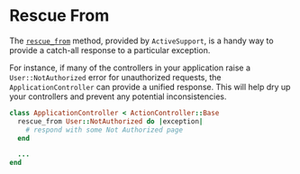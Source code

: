# Rescue From

The
[`rescue_from`](http://api.rubyonrails.org/classes/ActiveSupport/Rescuable/ClassMethods.html)
method, provided by `ActiveSupport`, is a handy way to provide a catch-all
response to a particular exception.

For instance, if many of the controllers in your application raise a
`User::NotAuthorized` error for unauthorized requests, the
`ApplicationController` can provide a unified response. This will help dry
up your controllers and prevent any potential inconsistencies.

```ruby
class ApplicationController < ActionController::Base
  rescue_from User::NotAuthorized do |exception|
    # respond with some Not Authorized page
  end

  ...
end
```
